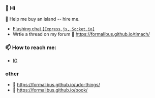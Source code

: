 ### 👋 Hi
🌱 Help me buy an island -- hire me.

- [Flushing chat ```[Express.js, Socket.io]```](https://mongolchat.herokuapp.com/)
- Wrtie a thread on my forum &#128279; https://formalibus.github.io/timach/

### 📫 How to reach me:
- [IG](https://www.instagram.com/formalibus/)

### other
- &#128279; https://formalibus.github.io/udo-things/
- &#128279; https://formalibus.github.io/book/

<!--
**Formalibus/Formalibus** is a ✨ _special_ ✨ repository because its `README.md` (this file) appears on your GitHub profile.

Here are some ideas to get you started:

- 🔭 I’m currently working on ...

- 👯 I’m looking to collaborate on ...
- 🤔 I’m looking for help with ...
- 💬 Ask me about ...

- 😄 Pronouns: ...
- ⚡ Fun fact: ...
-->
